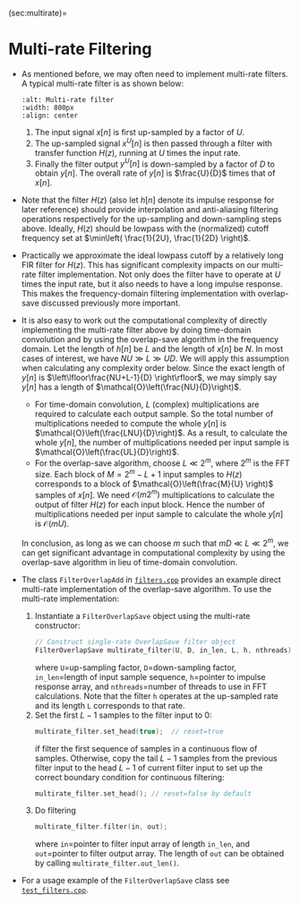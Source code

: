 (sec:multirate)=
# Multi-rate Filtering
* As mentioned before, we may often need to implement multi-rate filters. A typical multi-rate filter is as shown below:
  ```{image} ../figures/multirate.jpg
  :alt: Multi-rate filter
  :width: 800px
  :align: center
  ``` 
  1. The input signal $x[n]$ is first up-sampled by a factor of $U$.
  1. The up-sampled signal $x^U[n]$ is then passed through a filter with
      transfer function $H(z)$, running at $U$ times the input rate.
  1. Finally the filter output $y^U[n]$ is down-sampled by a factor of $D$ to
     obtain $y[n]$.
  The overall rate of $y[n]$ is $\frac{U}{D}$ times that of $x[n]$.
* Note that the filter $H(z)$ (also let $h[n]$ denote its impulse
  response for later reference) should provide interpolation and
  anti-aliasing filtering operations respectively for the up-sampling
  and down-sampling steps above. Ideally, $H(z)$ should be lowpass with
  the (normalized) cutoff frequency set at $\min\left( \frac{1}{2U},
  \frac{1}{2D} \right)$.
* Practically we approximate the ideal lowpass cutoff by a relatively
  long FIR filter for $H(z)$. This has significant complexity impacts
  on our multi-rate filter implementation. Not only does the filter
  have to operate at $U$ times the input rate, but it also needs to
  have a long impulse response. This makes the frequency-domain
  filtering implementation with overlap-save discussed previously
  more important.
* It is also easy to work out the computational complexity of directly
  implementing the multi-rate filter above by doing time-domain
  convolution and by using the overlap-save algorithm in the frequency
  domain. Let the length of $h[n]$ be $L$ and the length of $x[n]$ be
  $N$. In most cases of interest, we have $NU \gg L \gg UD$.  We will
  apply this assumption when calculating any complexity order
  below. Since the exact length of $y[n]$ is
  $\left\lfloor\frac{NU+L-1}{D} \right\rfloor$, we may simply say
  $y[n]$ has a length of $\mathcal{O}\left(\frac{NU}{D}\right)$.
  - For time-domain convolution, $L$ (complex) multiplications
     are required to calculate each output sample. So the total number
     of multiplications needed to compute the whole $y[n]$ is
     $\mathcal{O}\left(\frac{LNU}{D}\right)$. As a result, to
     calculate the whole $y[n]$, the number of multiplications needed
     per input sample is $\mathcal{O}\left(\frac{UL}{D}\right)$.
  - For the overlap-save algorithm, choose $L \ll 2^m$, where
    $2^m$ is the FFT size. Each block of $M=2^m-L+1$ input samples
    to $H(z)$ corresponds to a block of $\mathcal{O}\left(\frac{M}{U}
    \right)$ samples of $x[n]$. We need $\mathcal{O}\left(m 2^m
    \right)$ multiplications to calculate the output of filter $H(z)$
    for each input block. Hence the number of multiplications needed
    per input sample to calculate the whole $y[n]$ is
    $\mathcal{O}\left(mU\right)$. 
   
  In conclusion, as long as we can choose $m$ such that $mD \ll L \ll
  2^m$, we can get significant advantage in computational complexity
  by using the overlap-save algorithm in lieu of time-domain
  convolution.
    
* The class `FilterOverlapAdd` in [`filters.cpp`](code:filters_cpp) 
   provides an example direct multi-rate implementation of the
   overlap-save algorithm. To use the multi-rate implementation:
   1. Instantiate a `FilterOverlapSave` object using the multi-rate constructor:
      ```c++
      // Construct single-rate OverlapSave filter object
      FilterOverlapSave multirate_filter(U, D, in_len, L, h, nthreads);
      ```
      where `U`=up-sampling factor, `D`=down-sampling factor, 
      `in_len`=length of input sample sequence, `h`=pointer to
      impulse response  array, and
      `nthreads`=number of threads to use in FFT calculations.
      Note that the filter `h` operates at the up-sampled rate and its
      length `L` corresponds to that rate.
   2. Set the first $L-1$ samples to the filter input to $0$:
       ```c++
       multirate_filter.set_head(true);  // reset=true
       ```
       if filter the first sequence of samples in a continuous flow of
       samples. Otherwise, copy the tail $L-1$ samples from the previous
       filter input to the head $L-1$ of current filter input to set
       up the correct boundary condition for
       continuous filtering:
       ```c++
       multirate_filter.set_head(); // reset=false by default
       ```
    3. Do filtering
        ```c++
        multirate_filter.filter(in, out); 
        ```
        where `in`=pointer to filter input array of length `in_len`,
        and `out`=pointer to filter output array. The length of `out`
        can be obtained by calling `multirate_filter.out_len()`.
* For a usage example of the `FilterOverlapSave` class see
[`test_filters.cpp`](code:test_filters).

